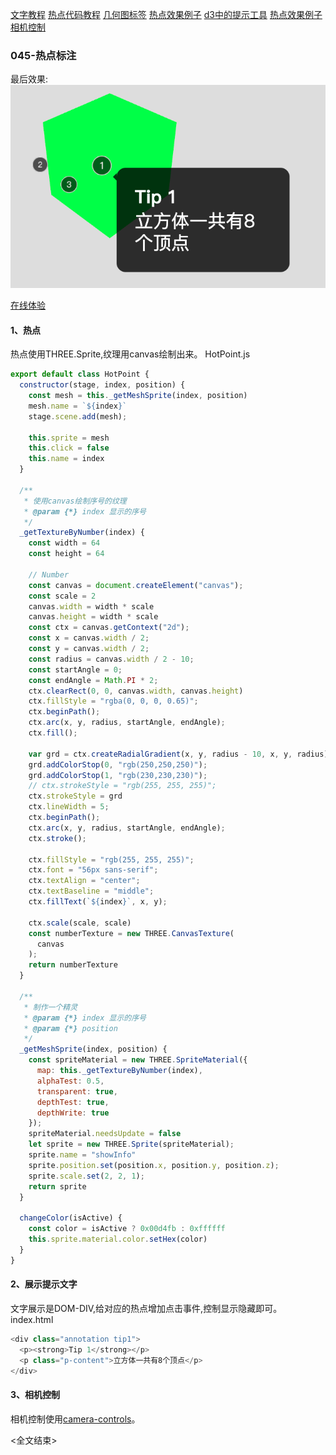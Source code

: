 [文字教程](https://manu.ninja/webgl-three-js-annotations)
[热点代码教程](https://codepen.io/Lorti/pen/Vbppap/)
[几何图标签](http://stemkoski.github.io/Three.js/Labeled-Geometry.html)
[热点效果例子](https://xeogl.org/examples/#annotations_tronTank)
[d3中的提示工具]([https://link](https://bl.ocks.org/susielu/63269cf8ec84497920f2b7ef1ac85039))
[热点效果例子](https://sketchfab.com/3d-models/samba-dancing-f2e0523dc27847259c9818ad41a0e308)
[相机控制](https://github.com/yomotsu/camera-controls)

### 045-热点标注

最后效果:
<img src="001.png">

[在线体验](http://dslming.com/learningComputerGraphics/ThreejsLearning/045-%E7%83%AD%E7%82%B9%E6%A0%87%E6%B3%A8/index.html)


#### 1、热点
热点使用THREE.Sprite,纹理用canvas绘制出来。
HotPoint.js
```js
export default class HotPoint {
  constructor(stage, index, position) {
    const mesh = this._getMeshSprite(index, position)
    mesh.name = `${index}`
    stage.scene.add(mesh);

    this.sprite = mesh
    this.click = false
    this.name = index
  }

  /**
   * 使用canvas绘制序号的纹理
   * @param {*} index 显示的序号
   */
  _getTextureByNumber(index) {
    const width = 64
    const height = 64

    // Number
    const canvas = document.createElement("canvas");
    const scale = 2
    canvas.width = width * scale
    canvas.height = width * scale
    const ctx = canvas.getContext("2d");
    const x = canvas.width / 2;
    const y = canvas.width / 2;
    const radius = canvas.width / 2 - 10;
    const startAngle = 0;
    const endAngle = Math.PI * 2;
    ctx.clearRect(0, 0, canvas.width, canvas.height)
    ctx.fillStyle = "rgba(0, 0, 0, 0.65)";
    ctx.beginPath();
    ctx.arc(x, y, radius, startAngle, endAngle);
    ctx.fill();

    var grd = ctx.createRadialGradient(x, y, radius - 10, x, y, radius);
    grd.addColorStop(0, "rgb(250,250,250)");
    grd.addColorStop(1, "rgb(230,230,230)");
    // ctx.strokeStyle = "rgb(255, 255, 255)";
    ctx.strokeStyle = grd
    ctx.lineWidth = 5;
    ctx.beginPath();
    ctx.arc(x, y, radius, startAngle, endAngle);
    ctx.stroke();

    ctx.fillStyle = "rgb(255, 255, 255)";
    ctx.font = "56px sans-serif";
    ctx.textAlign = "center";
    ctx.textBaseline = "middle";
    ctx.fillText(`${index}`, x, y);

    ctx.scale(scale, scale)
    const numberTexture = new THREE.CanvasTexture(
      canvas
    );
    return numberTexture
  }

  /**
   * 制作一个精灵
   * @param {*} index 显示的序号
   * @param {*} position
   */
  _getMeshSprite(index, position) {
    const spriteMaterial = new THREE.SpriteMaterial({
      map: this._getTextureByNumber(index),
      alphaTest: 0.5,
      transparent: true,
      depthTest: true,
      depthWrite: true
    });
    spriteMaterial.needsUpdate = false
    let sprite = new THREE.Sprite(spriteMaterial);
    sprite.name = "showInfo"
    sprite.position.set(position.x, position.y, position.z);
    sprite.scale.set(2, 2, 1);
    return sprite
  }

  changeColor(isActive) {
    const color = isActive ? 0x00d4fb : 0xffffff
    this.sprite.material.color.setHex(color)
  }
}

```

#### 2、展示提示文字
文字展示是DOM-DIV,给对应的热点增加点击事件,控制显示隐藏即可。
index.html
```js
<div class="annotation tip1">
  <p><strong>Tip 1</strong></p>
  <p class="p-content">立方体一共有8个顶点</p>
</div>
```

#### 3、相机控制
相机控制使用[camera-controls](https://github.com/yomotsu/camera-controls)。

<全文结束>
